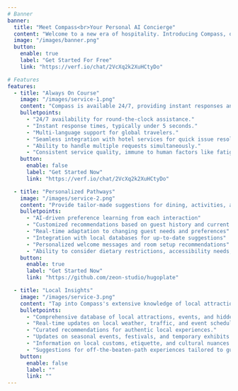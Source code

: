 ```yaml
---
# Banner
banner:
  title: "Meet Compass<br>Your Personal AI Concierge"
  content: "Welcome to a new era of hospitality. Introducing Compass, our state-of-the-art AI concierge, designed to guide you to an unparalleled hotel experience."
  image: "/images/banner.png"
  button:
    enable: true
    label: "Get Started For Free"
    link: "https://verf.io/chat/2VcXq2k2XuHCtyDo"

# Features
features:
  - title: "Always On Course"
    image: "/images/service-1.png"
    content: "Compass is available 24/7, providing instant responses and solutions whenever guests need them."
    bulletpoints:
      - "24/7 availability for round-the-clock assistance."
      - "Instant response times, typically under 5 seconds."
      - "Multi-language support for global travelers."
      - "Seamless integration with hotel services for quick issue resolution."
      - "Ability to handle multiple requests simultaneously."
      - "Consistent service quality, immune to human factors like fatigue."
    button:
      enable: false
      label: "Get Started Now"
      link: "https://verf.io/chat/2VcXq2k2XuHCtyDo"

  - title: "Personalized Pathways"
    image: "/images/service-2.png"
    content: "Provide tailor-made suggestions for dining, activities, and amenities based on guests' preferences."
    bulletpoints:
      - "AI-driven preference learning from each interaction"
      - "Customized recommendations based on guest history and current context"
      - "Real-time adaptation to changing guest needs and preferences"
      - "Integration with local databases for up-to-date suggestions"
      - "Personalized welcome messages and room setup recommendations"
      - "Ability to consider dietary restrictions, accessibility needs, and personal interests"
    button:
      enable: true
      label: "Get Started Now"
      link: "https://github.com/zeon-studio/hugoplate"

  - title: "Local Insights"
    image: "/images/service-3.png"
    content: "Tap into Compass's extensive knowledge of local attractions, events, and hidden gems."
    bulletpoints:
      - "Comprehensive database of local attractions, events, and hidden gems."
      - "Real-time updates on local weather, traffic, and event schedules."
      - "Curated recommendations for authentic local experiences."
      - "Updates on seasonal events, festivals, and temporary exhibits."
      - "Information on local customs, etiquette, and cultural nuances."
      - "Suggestions for off-the-beaten-path experiences tailored to guest interests."
    button:
      enable: false
      label: ""
      link: ""
---
```

<!-- Your content here -->

